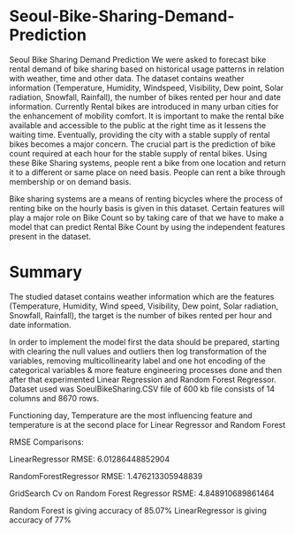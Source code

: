 # Seoul-Bike-Sharing-Demand-Prediction
Seoul Bike Sharing Demand Prediction
We were asked to forecast bike rental demand of bike sharing based on historical usage patterns in relation with weather, time and other data. The dataset contains weather information (Temperature, Humidity, Windspeed, Visibility, Dew point, Solar radiation, Snowfall, Rainfall), the number of bikes rented per hour and date information. Currently Rental bikes are introduced in many urban cities for the enhancement of mobility comfort. It is important to make the rental bike available and accessible to the public at the right time as it lessens the waiting time. Eventually, providing the city with a stable supply of rental bikes becomes a major concern. The crucial part is the prediction of bike count required at each hour for the stable supply of rental bikes. Using these Bike Sharing systems, people rent a bike from one location and return it to a different or same place on need basis. People can rent a bike through membership or on demand basis.

Bike sharing systems are a means of renting bicycles where the process of renting bike on the hourly basis is given in this dataset. Certain features will play a major role on Bike Count so by taking care of that we have to make a model that can predict Rental Bike Count by using the independent features present in the dataset.

# Summary

The studied dataset contains weather information which are the features (Temperature, Humidity, Wind speed, Visibility, Dew point, Solar radiation, Snowfall, Rainfall), the target is the number of bikes rented per hour and date information.

In order to implement the model first the data should be prepared, starting with clearing the null values and outliers then log transformation of the variables, removing multicollinearity label and one hot encoding of the categorical variables & more feature engineering processes done and then after that experimented Linear Regression and  Random Forest Regressor.
Dataset used was SoeulBikeSharing.CSV file of 600 kb file consists of 14 columns and 8670 rows.

Functioning day, Temperature are the most influencing feature and temperature is at the second place for Linear Regressor and Random Forest

RMSE Comparisons:

LinearRegressor RMSE: 6.01286448852904

RandomForestRegressor RMSE: 1.476213305948839

GridSearch Cv on Random Forest Regressor RSME: 4.848910689861464


 Random Forest is giving accuracy of 85.07%
 LinearRegressor is giving accuracy of 77%
